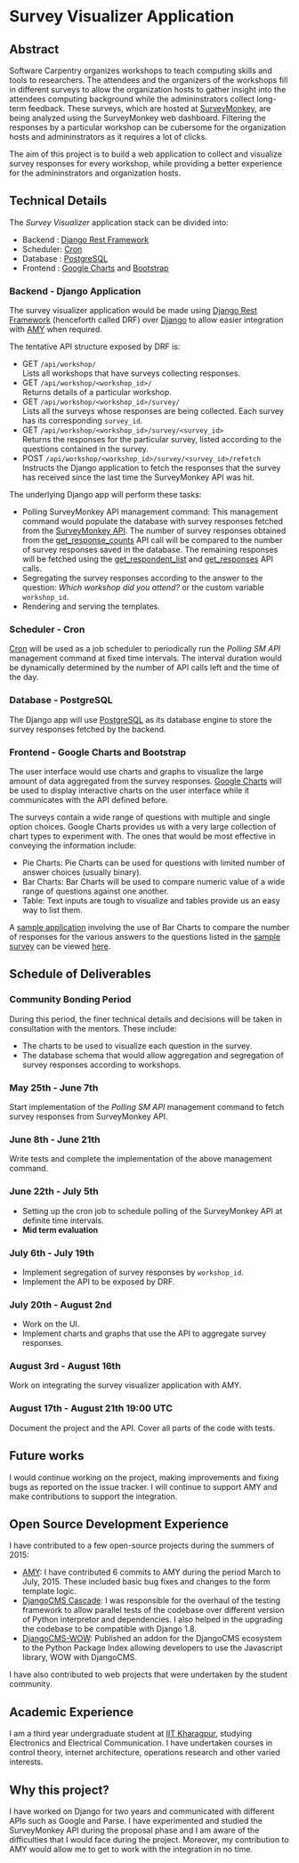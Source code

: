 # Survey Visualizer Application

## Abstract

Software Carpentry organizes workshops to teach computing skills and
tools to researchers. The attendees and the organizers of the
workshops fill in different surveys to allow the organization hosts
to gather insight into the attendees computing background while
the admininstrators collect long-term feedback.
These surveys, which are hosted at [SurveyMonkey], are being
analyzed using the SurveyMonkey web dashboard. Filtering the responses
by a particular workshop can be cubersome for the organization hosts
and admininstrators as it requires a lot of clicks.

The aim of this project is to build a web application to collect
and visualize survey responses for every workshop, while providing
a better experience for the admininstrators and organization hosts.

## Technical Details

The *Survey Visualizer* application stack can be divided into:

 * Backend  : [Django Rest Framework]
 * Scheduler: [Cron]
 * Database : [PostgreSQL]
 * Frontend : [Google Charts] and [Bootstrap]

### Backend - Django Application

The survey visualizer application would be made using
[Django Rest Framework] (henceforth called DRF) over [Django]
to allow easier integration with [AMY] when required.

The tentative API structure exposed by DRF is:
 * GET `/api/workshop/`  
   Lists all workshops that have surveys collecting responses.
 * GET `/api/workshop/<workshop_id>/`  
   Returns details of a particular workshop.
 * GET `/api/workshop/<workshop_id>/survey/`  
   Lists all the surveys whose responses are being collected.
   Each survey has its corresponding `survey_id`.
 * GET `/api/workshop/<workshop_id>/survey/<survey_id>`  
   Returns the responses for the particular survey, listed
   according to the questions contained in the survey.
 * POST `/api/workshop/<workshop_id>/survey/<survey_id>/refetch`  
   Instructs the Django application to fetch the responses
   that the survey has received since the last time the
   SurveyMonkey API was hit.

The underlying Django app will perform these tasks:
 * Polling SurveyMonkey API management command:
   This management command would populate the database with survey
   responses fetched from the [SurveyMonkey API].
   The number of survey responses obtained from the [get_response_counts]
   API call will be compared to the number of survey responses
   saved in the database. The remaining responses will be fetched
   using the [get_respondent_list] and [get_responses] API calls.
 * Segregating the survey responses according to the answer to the
   question: *Which workshop did you attend?* or the custom variable
   `workshop_id`.
 * Rendering and serving the templates.

### Scheduler - Cron

[Cron] will be used as a job scheduler to periodically run
the *Polling SM API* management command at fixed time intervals.
The interval duration would be dynamically determined by the
number of API calls left and the time of the day.

### Database - PostgreSQL

The Django app will use [PostgreSQL] as its database engine to
store the survey responses fetched by the backend.

### Frontend - Google Charts and Bootstrap

The user interface would use charts and graphs to visualize the
large amount of data aggregated from the survey responses.
[Google Charts] will be used to display interactive charts on
the user interface while it communicates with the API defined
before.

The surveys contain a wide range of questions with multiple and
single option choices. Google Charts provides us with a very large
collection of chart types to experiment with.
The ones that would be most effective in conveying the information
include:
 * Pie Charts: Pie Charts can be used for questions with limited
   number of answer choices (usually binary).
 * Bar Charts: Bar Charts will be used to compare numeric value of
   a wide range of questions against one another.
 * Table: Text inputs are tough to visualize and tables provide us
   an easy way to list them.

A [sample application] involving the use of Bar Charts to compare
the number of responses for the various answers to the questions
listed in the [sample survey] can be viewed [here].

## Schedule of Deliverables

### Community Bonding Period
During this period, the finer technical details and decisions will
be taken in consultation with the mentors. These include:
 * The charts to be used to visualize each question in the survey.
 * The database schema that would allow aggregation and segregation
   of survey responses according to workshops.

### May 25th -  June 7th
Start implementation of the *Polling SM API* management command
to fetch survey responses from SurveyMonkey API.

### June 8th - June 21th
Write tests and complete the implementation of the above
management command.

### June 22th - July 5th
* Setting up the cron job to schedule polling of the SurveyMonkey
API at definite time intervals.
* **Mid term evaluation**

### July 6th - July 19th
* Implement segregation of survey responses by `workshop_id`.
* Implement the API to be exposed by DRF.

### July 20th - August 2nd
* Work on the UI.
* Implement charts and graphs that use the API to aggregate
  survey responses.

### August 3rd - August 16th
Work on integrating the survey visualizer application with AMY.

### August 17th - August 21th 19:00 UTC
Document the project and the API.
Cover all parts of the code with tests.

## Future works

I would continue working on the project, making improvements and
fixing bugs as reported on the issue tracker. I will continue to
support AMY and make contributions to support the integration.

## Open Source Development Experience

I have contributed to a few open-source projects during the summers
of 2015:
* [AMY]: I have contributed 6 commits to AMY during the period March
  to July, 2015. These included basic bug fixes and changes to
  the form template logic.
* [DjangoCMS Cascade]: I was responsible for the overhaul of the
  testing framework to allow parallel tests of the codebase over
  different version of Python interpretor and dependencies. I also
  helped in the upgrading the codebase to be compatible with Django 1.8.
* [DjangoCMS-WOW]: Published an addon for the DjangoCMS ecosystem to the
  Python Package Index allowing developers to use the Javascript library,
  WOW with DjangoCMS.

I have also contributed to web projects that were undertaken by
the student community.

## Academic Experience

I am a third year undergraduate student at [IIT Kharagpur], studying
Electronics and Electrical Communication. I have undertaken courses in
control theory, internet architecture, operations research and other
varied interests.

## Why this project?

I have worked on Django for two years and communicated with different
APIs such as Google and Parse.  I have experimented and studied the
SurveyMonkey API during the proposal phase and I am aware of the
difficulties that I would face during the project.
Moreover, my contribution to AMY would allow me to get to work with
the integration in no time.

[SurveyMonkey]: http://surveymonkey.com/
[Django]: http://djangoproject.com/
[Django Rest Framework]: http://www.django-rest-framework.org/
[Cron]: https://wiki.archlinux.org/index.php/cron
[PostgreSQL]: http://www.postgresql.org/
[Google Charts]: https://developers.google.com/chart/
[Bootstrap]: http://getbootstrap.com/
[AMY]: https://github.com/swcarpentry/amy
[SurveyMonkey API]: https://developer.surveymonkey.com/
[sample application]: https://github.com/narayanaditya95/survey-visualiser
[sample survey]: https://www.surveymonkey.com/r/HSKQPQQ
[here]: https://infinite-falls-5979.herokuapp.com/
[get_response_counts]: https://developer.surveymonkey.com/docs/methods/get_response_counts/
[get_respondent_list]: https://developer.surveymonkey.com/docs/methods/get_respondent_list/
[get_responses]: https://developer.surveymonkey.com/docs/methods/get_responses/
[DjangoCMS Cascade]: https://github.com/jrief/djangocms-cascade
[DjangoCMS-WOW]: https://pypi.python.org/pypi/djangocms-wow
[IIT Kharagpur]: http://iitkgp.ac.in/
